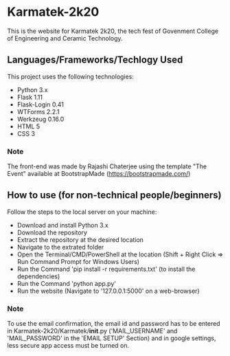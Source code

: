 # Karmatek-2k20
This is the website for Karmatek 2k20, the tech fest of Govenment College of Engineering and Ceramic Technology.

## Languages/Frameworks/Techlogy Used
This project uses the following technologies:
* Python 3.x
* Flask 1.11
* Flask-Login 0.41
* WTForms 2.2.1
* Werkzeug 0.16.0
* HTML 5
* CSS 3

### Note
The front-end was made by Rajashi Chaterjee using the template "The Event" available at BootstrapMade (https://bootstrapmade.com/)

## How to use (for non-technical people/beginners)
Follow the steps to the local server on your machine:
* Download and install Python 3.x
* Download the repository
* Extract the repository at the desired location
* Navigate to the extrated folder
* Open the Terminal/CMD/PowerShell at the location (Shift + Right Click => Run Command Prompt for Windows Users)
* Run the Command 'pip install -r requirements.txt' (to install the dependencies)
* Run the Command 'python app.py'
* Run the website (Navigate to '127.0.0.1:5000' on a web-browser)

### Note
To use the email confirmation, the email id and password has to be entered in Karmatek-2k20/Karmatek/__init__.py ('MAIL_USERNAME' and 'MAIL_PASSWORD' in the 'EMAIL SETUP' Section) and in google settings, less secure app access must be turned on.
